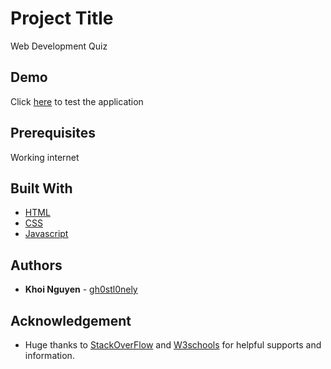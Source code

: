# Project Title

Web Development Quiz

## Demo

Click [here](https://gh0stl0nely.github.io/quiz_code/) to test the application

## Prerequisites

Working internet

## Built With

* [HTML](https://devdocs.io/html/)
* [CSS](https://developer.mozilla.org/en-US/docs/Web/CSS)
* [Javascript](https://devdocs.io/javascript/)

## Authors

* **Khoi Nguyen** - [gh0stl0nely](https://github.com/gh0stl0nely)

## Acknowledgement

* Huge thanks to [StackOverFlow](https://stackoverflow.com/) and [W3schools](https://www.w3schools.com/default.asp) for helpful supports and information.
